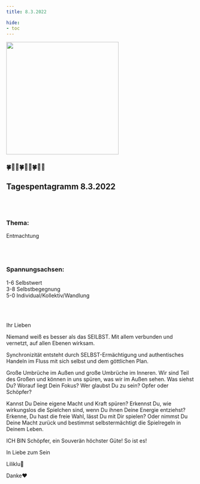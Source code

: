 ```yaml
---
title: 8.3.2022

hide:
- toc
---
```



<style>
img {
  width: 300px;
  max-width: 99%
}
</style>

![](/img/2022-03-08.png)

### 🍀🦋💚🍀🦋💚🍀🦋💚
## **Tagespentagramm 8.3.2022**
<br><br>
### **Thema:**
Entmachtung

<br><br>
### **Spannungsachsen:**
1-6 Selbstwert  
3-8 Selbstbegegnung  
5-0 Individual/Kollektiv/Wandlung  

<br><br>

Ihr Lieben

Niemand weiß es besser als das SEILBST. Mit allem verbunden und vernetzt, auf allen Ebenen wirksam.

Synchronizität entsteht durch SELBST-Ermächtigung und authentisches Handeln im Fluss mit sich selbst und dem göttlichen Plan.

Große Umbrüche im Außen und große Umbrüche im Inneren. Wir sind Teil des Großen und können in uns spüren, was wir im Außen sehen. Was siehst Du? Worauf liegt Dein Fokus? Wer glaubst Du zu sein? Opfer oder Schöpfer?

Kannst Du Deine eigene Macht und Kraft spüren? Erkennst Du, wie wirkungslos die Spielchen sind, wenn Du ihnen Deine Energie entziehst? Erkenne, Du hast die freie Wahl, lässt Du mit Dir spielen? Oder nimmst Du Deine Macht zurück und bestimmst selbstermächtigt die Spielregeln in Deinem Leben.

ICH BIN Schöpfer, ein Souverän höchster Güte! So ist es!

In Liebe zum Sein

Liliklu🦋

Danke♥️
